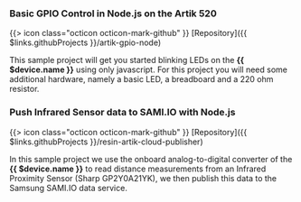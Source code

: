 ### Basic GPIO Control in Node.js on the Artik 520

{{> icon class="octicon octicon-mark-github" }}
[Repository]({{ $links.githubProjects }}/artik-gpio-node)

This sample project will get you started blinking LEDs on the **{{ $device.name }}** using only javascript. For this project you will need some additional hardware, namely a basic LED, a breadboard and a 220 ohm resistor.

### Push Infrared Sensor data to SAMI.IO with Node.js

{{> icon class="octicon octicon-mark-github" }}
[Repository]({{ $links.githubProjects }}/resin-artik-cloud-publisher)

In this sample project we use the onboard analog-to-digital converter of the **{{ $device.name }}** to read distance measurements from an Infrared Proximity Sensor (Sharp GP2Y0A21YK), we then publish this data to the Samsung SAMI.IO data service.
